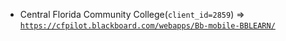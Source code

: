  - Central Florida Community College(`client_id=2859`) => [`https://cfpilot.blackboard.com/webapps/Bb-mobile-BBLEARN/`](https://cfpilot.blackboard.com/webapps/Bb-mobile-BBLEARN/)
